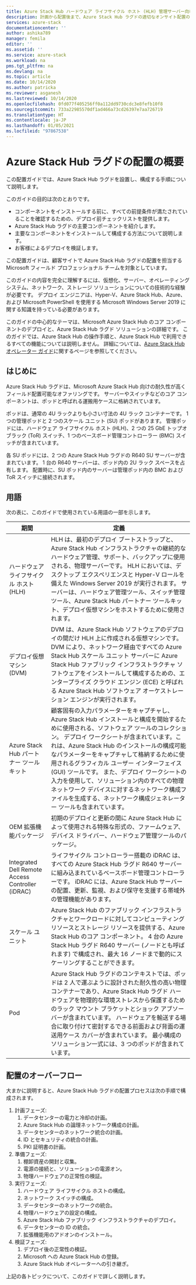 ```yaml
---
title: Azure Stack Hub ハードウェア ライフサイクル ホスト (HLH) 管理サーバー向けの Azure Stack Hub ラグドの配置と設定 | Microsoft Docs
description: 計画から配置後まで、Azure Stack Hub ラグドの適切なオンサイト配置のために想定されることについて説明します。
services: azure-stack
documentationcenter: ''
author: ashika789
manager: femila
editor: ''
ms.assetid: ''
ms.service: azure-stack
ms.workload: na
pms.tgt_pltfrm: na
ms.devlang: na
ms.topic: article
ms.date: 10/14/2020
ms.author: patricka
ms.reviewer: asganesh
ms.lastreviewed: 10/14/2020
ms.openlocfilehash: 0fd077f405256ff0a112dd9730cdc3e8fefb10f8
ms.sourcegitcommit: 733a22985570df1ad466a73cd26397e7aa726719
ms.translationtype: HT
ms.contentlocale: ja-JP
ms.lasthandoff: 01/05/2021
ms.locfileid: "97867538"
---
```

# <a name="azure-stack-hub-ruggedized-deployment-overview"></a>Azure Stack Hub ラグドの配置の概要

この配置ガイドでは、Azure Stack Hub ラグドを設置し、構成する手順について説明します。 

このガイドの目的は次のとおりです。

- コンポーネントをインストールする前に、すべての前提条件が満たされていることを確認するための、デプロイ前チェックリストを提供します。
- Azure Stack Hub ラグドの主要コンポーネントを紹介します。
- 主要なコンポーネントをインストールして構成する方法について説明します。
- お客様によるデプロイを検証します。

この配置ガイドは、顧客サイトで Azure Stack Hub ラグドの配置を担当する Microsoft フィールド プロフェッショナル チームを対象としています。

このガイドの内容を完全に理解するには、仮想化、サーバー、オペレーティング システム、ネットワーク、ストレージ ソリューションについての技術的な経験が必要です。 デプロイ エンジニアは、Hyper-V、Azure Stack Hub、Azure、および Microsoft PowerShell を使用する Microsoft Windows Server 2019 に関する知識を持っている必要があります。

このガイドの中心的なテーマは、Microsoft Azure Stack Hub のコア コンポーネントのデプロイと、Azure Stack Hub ラグド ソリューションの詳細です。 このガイドでは、Azure Stack Hub の操作手順と、Azure Stack Hub で利用できるすべての機能については説明しません。 詳細については、[Azure Stack Hub オペレーター ガイド](https://docs.microsoft.com/azure-stack/operator/)に関するページを参照してください。

## <a name="introduction"></a>はじめに

Azure Stack Hub ラグドは、Microsoft Azure Stack Hub 向けの耐久性が高くフィールド配置可能なオファリングです。 サーバーやスイッチなどのコア コンポーネントは、ポッドと呼ばれる運搬用ケースに格納されています。

ポッドは、通常の 4U ラックよりも小さい寸法の 4U ラック コンテナーです。 1 つの管理ポッドと 2 つのスケール ユニット (SU) ポッドがあります。 管理ポッドには、ハードウェア ライフサイクル ホスト (HLH)、2 つの 25 GbE トップオブラック (ToR) スイッチ、1 つのベースボード管理コントローラー (BMC) スイッチが含まれています。

各 SU ポッドには、2 つの Azure Stack Hub ラグドの R640 SU サーバーが含まれています。 1 台の R640 サーバーは、ポッド内の 2U ラック スペースを占有します。 配置時に、SU ポッド内のサーバーは管理ポッド内の BMC および ToR スイッチに接続されます。

## <a name="terminology"></a>用語

次の表に、このガイドで使用されている用語の一部を示します。

|期間   | 定義 |
|-------|------------|
|ハードウェア ライフサイクル ホスト (HLH)| HLH は、最初のデプロイ ブートストラップと、Azure Stack Hub インフラストラクチャの継続的なハードウェア管理、サポート、バックアップに使用される、物理サーバーです。 HLH においては、デスクトップ エクスペリエンスと Hyper-V ロールを備えた Windows Server 2019 が実行されます。 サーバーは、ハードウェア管理ツール、スイッチ管理ツール、Azure Stack Hub パートナー ツールキット、デプロイ仮想マシンをホストするために使用されます。 |
|デプロイ仮想マシン (DVM)|  DVM は、Azure Stack Hub ソフトウェアのデプロイの間だけ HLH 上に作成される仮想マシンです。 DVM により、ネットワーク経由ですべての Azure Stack Hub スケール ユニット サーバーに Azure Stack Hub ファブリック インフラストラクチャ ソフトウェアをインストールして構成するための、エンタープライズ クラウド エンジン (ECE) と呼ばれる Azure Stack Hub ソフトウェア オーケストレーション エンジンが実行されます。|
|Azure Stack Hub パートナー ツールキット|   顧客固有の入力パラメーターをキャプチャし、Azure Stack Hub インストールと構成を開始するために使用される、ソフトウェア ツールのコレクション。 デプロイ ワークシートが含まれています。これは、Azure Stack Hub のインストールの構成可能なパラメーターをキャプチャして格納するために使用されるグラフィカル ユーザー インターフェイス (GUI) ツールです。 また、デプロイ ワークシートの入力を使用して、ソリューション内のすべての物理ネットワーク デバイスに対するネットワーク構成ファイルを生成する、ネットワーク構成ジェネレーター ツールも含まれています。|
|OEM 拡張機能パッケージ  |初期のデプロイと更新の間に Azure Stack Hub によって使用される特殊な形式の、ファームウェア、デバイス ドライバー、ハードウェア管理ツールのパッケージ。|
|Integrated Dell Remote Access Controller (iDRAC)|  ライフサイクル コントローラー搭載の iDRAC は、すべての Azure Stack Hub ラグド R640 サーバーに組み込まれているベースボード管理コントローラーです。 iDRAC には、Azure Stack Hub サーバーの配置、更新、監視、および保守を支援する帯域外の管理機能があります。|
|スケール ユニット |Azure Stack Hub のファブリック インフラストラクチャとワークロードに対してコンピューティング リソースとストレージ リソースを提供する、Azure Stack Hub のコア コンポーネント。 4 台の Azure Stack Hub ラグド R640 サーバー (ノードとも呼ばれます) で構成され、最大 16 ノードまで動的にスケーリングすることができます。|
|Pod    |Azure Stack Hub ラグドのコンテキストでは、ポッドは 2 人で運ぶように設計された耐久性の高い物理コンテナーであり、Azure Stack Hub ラグド ハードウェアを物理的な環境ストレスから保護するためのラック マウント ブラケットとショック アブソーバーが含まれています。 ハードウェアを輸送する場合に取り付けて密封するできる前面および背面の運送用ケース カバーが含まれています。 最小構成のソリューション一式には、3 つのポッドが含まれています。|


## <a name="deployment-overflow"></a>配置のオーバーフロー

大まかに説明すると、Azure Stack Hub ラグドの配置プロセスは次の手順で構成されます。

1. 計画フェーズ:
   1. データセンターの電力と冷却の計画。
   1. Azure Stack Hub の論理ネットワーク構成の計画。
   1. データセンターのネットワーク統合の計画。
   1. ID とセキュリティの統合の計画。
   1. PKI 証明書の計画。
1. 準備フェーズ:
   1. 棚卸資産の開封と収集。
   1. 電源の接続と、ソリューションの電源オン。
   1. 物理ハードウェアの正常性の検証。
1. 実行フェーズ:
   1. ハードウェア ライフサイクル ホストの構成。
   1. ネットワーク スイッチの構成。
   1. データセンターのネットワークの統合。
   1. 物理ハードウェアの設定の構成。
   1. Azure Stack Hub ファブリック インフラストラクチャのデプロイ。
   1. データセンターの ID の統合。
   1. 拡張機能用のアドオンのインストール。
1. 検証フェーズ:
   1. デプロイ後の正常性の検証。
   1. Microsoft への Azure Stack Hub の登録。
   1. Azure Stack Hub オペレーターへの引き継ぎ。
   
上記の各トピックについて、このガイドで詳しく説明します。
